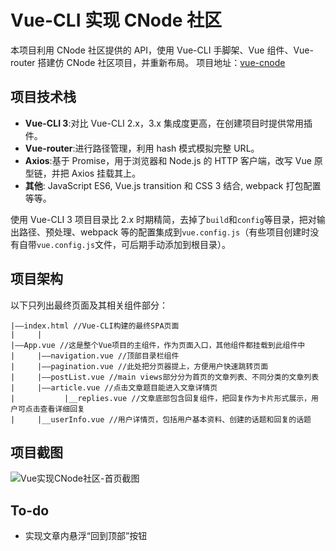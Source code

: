 # Vue-CLI 实现 CNode 社区

本项目利用 CNode 社区提供的 API，使用 Vue-CLI 手脚架、Vue 组件、Vue-router 搭建仿 CNode 社区项目，并重新布局。
项目地址：[vue-cnode](https://mmmmmr.github.io/vue-cnode)

## 项目技术栈

- **Vue-CLI 3**:对比 Vue-CLI 2.x，3.x 集成度更高，在创建项目时提供常用插件。
- **Vue-router**:进行路径管理，利用 hash 模式模拟完整 URL。
- **Axios**:基于 Promise，用于浏览器和 Node.js 的 HTTP 客户端，改写 Vue 原型链，并把 Axios 挂载其上。
- **其他**: JavaScript ES6, Vue.js transition 和 CSS 3 结合, webpack 打包配置等等。

使用 Vue-CLI 3 项目目录比 2.x 时期精简，去掉了`build`和`config`等目录，把对输出路径、预处理、webpack 等的配置集成到`vue.config.js`（有些项目创建时没有自带`vue.config.js`文件，可后期手动添加到根目录）。

## 项目架构

以下只列出最终页面及其相关组件部分：

```
|——index.html //Vue-CLI构建的最终SPA页面
|     |
|——App.vue //这是整个Vue项目的主组件，作为页面入口，其他组件都挂载到此组件中
|     |——navigation.vue //顶部目录栏组件
|     |——pagination.vue //此处把分页器提上，方便用户快速跳转页面
|     |——postList.vue //main views部分分为首页的文章列表、不同分类的文章列表
|     |——article.vue //点击文章题目能进入文章详情页
|           |__replies.vue //文章底部包含回复组件，把回复作为卡片形式展示，用户可点击查看详细回复
|     |__userInfo.vue //用户详情页，包括用户基本资料、创建的话题和回复的话题
```

## 项目截图

![Vue实现CNode社区-首页截图](https://i.loli.net/2019/03/27/5c9aedc8b36a8.png "Vue实现CNode社区-首页截图")

## To-do

- 实现文章内悬浮“回到顶部”按钮
